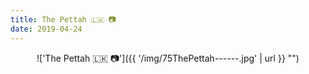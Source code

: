 ```yaml
---
title: The Pettah 🇱🇰 📷
date: 2019-04-24
---
```


<center>!['The Pettah 🇱🇰 📷']({{ '/img/75ThePettah------.jpg' | url }} "")</center>
